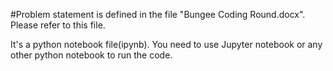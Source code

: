 #Problem statement is defined in the file "Bungee Coding Round.docx". Please refer to this file. 


It's a python notebook file(ipynb). You need to use Jupyter notebook or any other python notebook to run the code.

